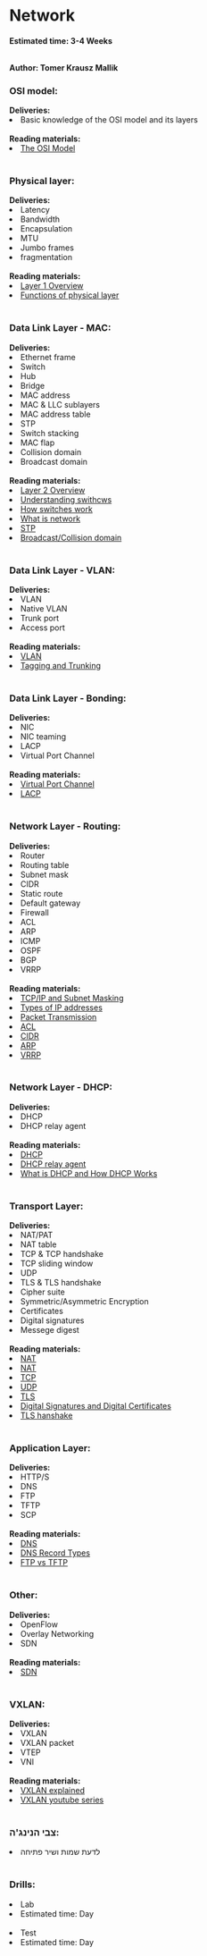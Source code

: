 <h1>Network</h1>
<h4>Estimated time: 3-4 Weeks
<br></br>

Author: Tomer Krausz Mallik

<h3>OSI model:</h3>
<b>Deliveries:</b>
<li> Basic knowledge of the OSI model and its layers
<br></br>
<b>Reading materials:</b>
<li> <a href="https://www.howtonetwork.org/design/ccda/chapter-1-network-fundamentals/network-fundamentals-the-osi-model/"> The OSI Model </a> 
<br></br>
  
<h3>Physical layer:</h3>
<b>Deliveries:</b>
<li> Latency
<li> Bandwidth
<li> Encapsulation
<li> MTU
<li> Jumbo frames
<li> fragmentation
<br></br>
<b>Reading materials:</b>
<li> <a href="https://www.youtube.com/watch?v=6OWF-RoQAg4"> Layer 1 Overview </a>
<li> <a href="https://www.includehelp.com/computer-networks/functions-of-physical-layer-in-the-osi-model.aspx"> Functions of physical layer </a>
<br></br>
  
<h3>Data Link Layer - MAC:</h3>
<b>Deliveries:</b>
<li> Ethernet frame
<li> Switch
<li> Hub
<li> Bridge
<li> MAC address
<li> MAC & LLC sublayers
<li> MAC address table
<li> STP
<li> Switch stacking
<li> MAC flap
<li> Collision domain
<li> Broadcast domain
<br></br>
<b>Reading materials:</b>
<li><a href="https://www.youtube.com/watch?v=pi7mMjiixiY"> Layer 2 Overview</a>
<li><a href="https://www.youtube.com/watch?v=9yYqNqTNnqI"> Understanding swithcws</a>
<li><a href="https://www.globalknowledge.com/us-en/resources/resource-library/articles/how-switches-work/"> How switches work</a>
<li><a href="https://study-ccna.com/what-is-a-network/"> What is network </a>
<li><a href="https://networklessons.com/spanning-tree/introduction-to-spanning-tree"> STP </a>
<li><a href="https://www.youtube.com/watch?v=ck3gx9HB9-k&list=PLSNNzog5eydtmcbcbc1b8pVRkgre3vNUy"> Broadcast/Collision domain </a> 
<br></br>

<h3>Data Link Layer - VLAN: </h3>
<b>Deliveries:</b>
<li> VLAN 
<li> Native VLAN
<li> Trunk port
<li> Access port
<br></br>
<b>Reading materials:</b>
<li> <a href="https://www.practicalnetworking.net/stand-alone/vlans/"> VLAN </a>
<li> <a href="https://www.youtube.com/watch?v=vE5gvbmR8jg"> Tagging and Trunking </a>
<br></br>

<h3>Data Link Layer - Bonding: </h3>
<b>Deliveries:</b>
<li> NIC 
<li> NIC teaming
<li> LACP
<li> Virtual Port Channel
<br></br>
<b>Reading materials:</b>
<li> <a href="https://networkdirection.net/articles/virtual-port-channels-vpc/virtualportchannels/"> Virtual Port Channel </a>
<li> <a href="https://www.youtube.com/watch?v=EnqygxhgSoI"> LACP </a>  
<br></br>
 
<h3>Network Layer - Routing:</h3>
<b>Deliveries:</b>
<li> Router
<li> Routing table
<li> Subnet mask
<li> CIDR
<li> Static route
<li> Default gateway
<li> Firewall
<li> ACL
<li> ARP
<li> ICMP
<li> OSPF
<li> BGP
<li> VRRP
<br></br>
<b>Reading materials:</b>
<li><a href="https://www.youtube.com/watch?v=EkNq4TrHP_U"> TCP/IP and Subnet Masking</a>
<li><a href="https://study-ccna.com/types-of-ip-addresses/"> Types of IP addresses</a>
<li><a href="https://www.youtube.com/watch?v=U9arSNHLgsc"> Packet Transmission</a>
<li><a href="https://www.ittsystems.com/access-control-list-acl/"> ACL </a>
<li><a href="https://www.youtube.com/watch?v=Q1U9wVXRuHA"> CIDR </a>
<li><a href="https://www.practicalnetworking.net/series/arp/traditional-arp/"> ARP </a>  
<li><a href="https://www.juniper.net/documentation/us/en/software/junos/high-availability/topics/concept/vrrp-overview-ha.html"> VRRP </a>    
<br></br>

<h3>Network Layer - DHCP: </h3>
<b>Deliveries:</b>
<li> DHCP 
<li> DHCP relay agent
<br></br>
<b>Reading materials:</b>
<li> <a href="https://www.netmanias.com/en/?m=view&id=techdocs&tag=77&no=5999"> DHCP </a>
<li> <a href="https://www.netmanias.com/en/post/techdocs/6000/dhcp-network-protocol/understanding-dhcp-relay-agents"> DHCP relay agent </a>  
<li> <a href="https://www.thegeekstuff.com/2013/03/dhcp-basics/"> What is DHCP and How DHCP Works </a>
<br></br>

<h3>Transport Layer:</h3>
<b>Deliveries:</b>
<li> NAT/PAT
<li> NAT table
<li> TCP & TCP handshake
<li> TCP sliding window
<li> UDP
<li> TLS & TLS handshake
<li> Cipher suite
<li> Symmetric/Asymmetric Encryption
<li> Certificates
<li> Digital signatures
<li> Messege digest
<br></br>
<b>Reading materials:</b>
<li><a href="https://www.netmanias.com/en/?m=view&id=techdocs&no=6061"> NAT</a>
<li><a href="https://www.practicalnetworking.net/series/nat/nat/"> NAT</a>
<li><a href="https://packetlife.net/blog/2010/jun/7/understanding-tcp-sequence-acknowledgment-numbers/"> TCP</a>
<li><a href="https://www.imperva.com/learn/ddos/udp-user-datagram-protocol/"> UDP</a>
<li><a href="https://www.comparitech.com/blog/information-security/tls-encryption/"> TLS </a>
<li><a href="https://www.youtube.com/watch?v=stsWa9A3sOM"> Digital Signatures and Digital Certificates </a>
<li><a href="https://d1smxttentwwqu.cloudfront.net/wp-content/uploads/2015/07/SSLTLS_handshake.png"> TLS hanshake </a>  
<br></br>

<h3>Application Layer: </h3>
<b>Deliveries:</b>
<li> HTTP/S 
<li> DNS
<li> FTP
<li> TFTP
<li> SCP
<br></br>
<b>Reading materials:</b>
<li> <a href="https://www.youtube.com/watch?v=72snZctFFtA"> DNS </a>
<li> <a href="https://www.farsightsecurity.com/blog/txt-record/dnsrecords-20171201/"> DNS Record Types </a>  
<li> <a href="https://www.youtube.com/watch?v=J7uq7jCrYUg"> FTP vs TFTP </a>
<br></br>

<h3>Other: </h3>
<b>Deliveries:</b>
<li> OpenFlow 
<li> Overlay Networking
<li> SDN
<br></br>
<b>Reading materials:</b>
<li> <a href="https://www.youtube.com/watch?v=2BJyIIIYU8E"> SDN </a>
<br></br>

<h3>VXLAN: </h3>
<b>Deliveries:</b>
<li> VXLAN
<li> VXLAN packet
<li> VTEP
<li> VNI
<br></br>
<b>Reading materials:</b>
<li> <a href="https://medium.com/@NTTICT/vxlan-explained-930cc825a51"> VXLAN explained </a>
<li> <a href="https://www.youtube.com/watch?v=YNqKDI_bnPM&list=PLDQaRcbiSnqFe6pyaSy-Hwj8XRFPgZ5h8"> VXLAN youtube series </a>  
<br></br>

<h3>צבי הנינג'ה:</h3>
<li> לדעת שמות ושיר פתיחה
<br></br>

<h3>Drills:</h3>
<li> Lab
<li> Estimated time: Day
<br></br>
<li> Test
<li> Estimated time: Day
